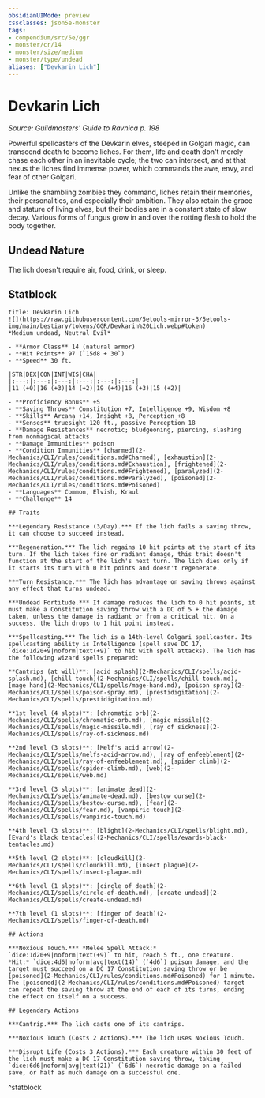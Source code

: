 ```yaml
---
obsidianUIMode: preview
cssclasses: json5e-monster
tags:
- compendium/src/5e/ggr
- monster/cr/14
- monster/size/medium
- monster/type/undead
aliases: ["Devkarin Lich"]
---
```

# Devkarin Lich
*Source: Guildmasters' Guide to Ravnica p. 198*  

Powerful spellcasters of the Devkarin elves, steeped in Golgari magic, can transcend death to become liches. For them, life and death don't merely chase each other in an inevitable cycle; the two can intersect, and at that nexus the liches find immense power, which commands the awe, envy, and fear of other Golgari.

Unlike the shambling zombies they command, liches retain their memories, their personalities, and especially their ambition. They also retain the grace and stature of living elves, but their bodies are in a constant state of slow decay. Various forms of fungus grow in and over the rotting flesh to hold the body together.

## Undead Nature

The lich doesn't require air, food, drink, or sleep.

## Statblock

```ad-statblock
title: Devkarin Lich
![](https://raw.githubusercontent.com/5etools-mirror-3/5etools-img/main/bestiary/tokens/GGR/Devkarin%20Lich.webp#token)
*Medium undead, Neutral Evil*

- **Armor Class** 14 (natural armor)
- **Hit Points** 97 (`15d8 + 30`)
- **Speed** 30 ft.

|STR|DEX|CON|INT|WIS|CHA|
|:---:|:---:|:---:|:---:|:---:|:---:|
|11 (+0)|16 (+3)|14 (+2)|19 (+4)|16 (+3)|15 (+2)|

- **Proficiency Bonus** +5
- **Saving Throws** Constitution +7, Intelligence +9, Wisdom +8
- **Skills** Arcana +14, Insight +8, Perception +8
- **Senses** truesight 120 ft., passive Perception 18
- **Damage Resistances** necrotic; bludgeoning, piercing, slashing from nonmagical attacks
- **Damage Immunities** poison
- **Condition Immunities** [charmed](2-Mechanics/CLI/rules/conditions.md#Charmed), [exhaustion](2-Mechanics/CLI/rules/conditions.md#Exhaustion), [frightened](2-Mechanics/CLI/rules/conditions.md#Frightened), [paralyzed](2-Mechanics/CLI/rules/conditions.md#Paralyzed), [poisoned](2-Mechanics/CLI/rules/conditions.md#Poisoned)
- **Languages** Common, Elvish, Kraul
- **Challenge** 14

## Traits

***Legendary Resistance (3/Day).*** If the lich fails a saving throw, it can choose to succeed instead.

***Regeneration.*** The lich regains 10 hit points at the start of its turn. If the lich takes fire or radiant damage, this trait doesn't function at the start of the lich's next turn. The lich dies only if it starts its turn with 0 hit points and doesn't regenerate.

***Turn Resistance.*** The lich has advantage on saving throws against any effect that turns undead.

***Undead Fortitude.*** If damage reduces the lich to 0 hit points, it must make a Constitution saving throw with a DC of 5 + the damage taken, unless the damage is radiant or from a critical hit. On a success, the lich drops to 1 hit point instead.

***Spellcasting.*** The lich is a 14th-level Golgari spellcaster. Its spellcasting ability is Intelligence (spell save DC 17, `dice:1d20+9|noform|text(+9)` to hit with spell attacks). The lich has the following wizard spells prepared:

**Cantrips (at will)**: [acid splash](2-Mechanics/CLI/spells/acid-splash.md), [chill touch](2-Mechanics/CLI/spells/chill-touch.md), [mage hand](2-Mechanics/CLI/spells/mage-hand.md), [poison spray](2-Mechanics/CLI/spells/poison-spray.md), [prestidigitation](2-Mechanics/CLI/spells/prestidigitation.md)

**1st level (4 slots)**: [chromatic orb](2-Mechanics/CLI/spells/chromatic-orb.md), [magic missile](2-Mechanics/CLI/spells/magic-missile.md), [ray of sickness](2-Mechanics/CLI/spells/ray-of-sickness.md)

**2nd level (3 slots)**: [Melf's acid arrow](2-Mechanics/CLI/spells/melfs-acid-arrow.md), [ray of enfeeblement](2-Mechanics/CLI/spells/ray-of-enfeeblement.md), [spider climb](2-Mechanics/CLI/spells/spider-climb.md), [web](2-Mechanics/CLI/spells/web.md)

**3rd level (3 slots)**: [animate dead](2-Mechanics/CLI/spells/animate-dead.md), [bestow curse](2-Mechanics/CLI/spells/bestow-curse.md), [fear](2-Mechanics/CLI/spells/fear.md), [vampiric touch](2-Mechanics/CLI/spells/vampiric-touch.md)

**4th level (3 slots)**: [blight](2-Mechanics/CLI/spells/blight.md), [Evard's black tentacles](2-Mechanics/CLI/spells/evards-black-tentacles.md)

**5th level (2 slots)**: [cloudkill](2-Mechanics/CLI/spells/cloudkill.md), [insect plague](2-Mechanics/CLI/spells/insect-plague.md)

**6th level (1 slots)**: [circle of death](2-Mechanics/CLI/spells/circle-of-death.md), [create undead](2-Mechanics/CLI/spells/create-undead.md)

**7th level (1 slots)**: [finger of death](2-Mechanics/CLI/spells/finger-of-death.md)

## Actions

***Noxious Touch.*** *Melee Spell Attack:* `dice:1d20+9|noform|text(+9)` to hit, reach 5 ft., one creature. *Hit:* `dice:4d6|noform|avg|text(14)` (`4d6`) poison damage, and the target must succeed on a DC 17 Constitution saving throw or be [poisoned](2-Mechanics/CLI/rules/conditions.md#Poisoned) for 1 minute. The [poisoned](2-Mechanics/CLI/rules/conditions.md#Poisoned) target can repeat the saving throw at the end of each of its turns, ending the effect on itself on a success.

## Legendary Actions

***Cantrip.*** The lich casts one of its cantrips.

***Noxious Touch (Costs 2 Actions).*** The lich uses Noxious Touch.

***Disrupt Life (Costs 3 Actions).*** Each creature within 30 feet of the lich must make a DC 17 Constitution saving throw, taking `dice:6d6|noform|avg|text(21)` (`6d6`) necrotic damage on a failed save, or half as much damage on a successful one.
```
^statblock